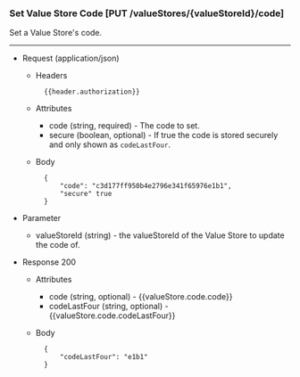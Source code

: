 ### Set Value Store Code [PUT /valueStores/{valueStoreId}/code]

Set a Value Store's code.

---

+ Request (application/json)
    + Headers
    
            {{header.authorization}}

    + Attributes
        + code (string, required) - The code to set.
        + secure (boolean, optional) - If true the code is stored securely and only shown as `codeLastFour`.
        
    + Body
    
            {
                "code": "c3d177ff950b4e2796e341f65976e1b1",
                "secure" true
            }

+ Parameter
    + valueStoreId (string) - the valueStoreId of the Value Store to update the code of.

+ Response 200
    + Attributes
        + code (string, optional) - {{valueStore.code.code}}
        + codeLastFour (string, optional) - {{valueStore.code.codeLastFour}}

    + Body

            {
                "codeLastFour": "e1b1"
            }
